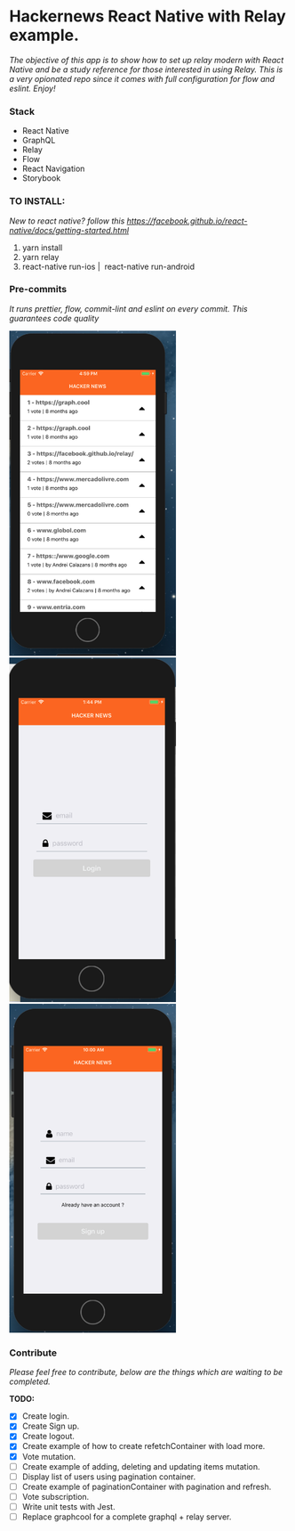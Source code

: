 
# Hackernews React Native with Relay example.
*The objective of this app is to show how to set up relay modern with React Native and be a study reference for those interested in using Relay. This is a very opionated repo since it comes with full configuration for flow and eslint. Enjoy!*


### Stack
* React Native
* GraphQL
* Relay
* Flow
* React Navigation
* Storybook



### TO INSTALL:

*New to react native? follow this https://facebook.github.io/react-native/docs/getting-started.html*


1. yarn install
2. yarn relay
3. react-native run-ios |  react-native run-android
 


### Pre-commits
  *It runs prettier, flow, commit-lint and eslint on every commit. This guarantees code quality*



<img src="/docs/linkList.png" width="300"/>

<img src="/docs/login.png" width="300"/>

<img src="/docs/signup.png" width="300"/>

### Contribute
*Please feel free to contribute, below are the things which are waiting to be completed.*

**TODO:**
- [x] Create login.
- [x] Create Sign up.
- [x] Create logout.
- [x] Create example of how to create refetchContainer with load more.
- [x] Vote mutation.
- [ ] Create example of adding, deleting and updating items mutation.
- [ ] Display list of users using pagination container.
- [ ] Create example of paginationContainer with pagination and refresh.
- [ ] Vote subscription.
- [ ] Write unit tests with Jest.
- [ ] Replace graphcool for a complete graphql + relay server.
